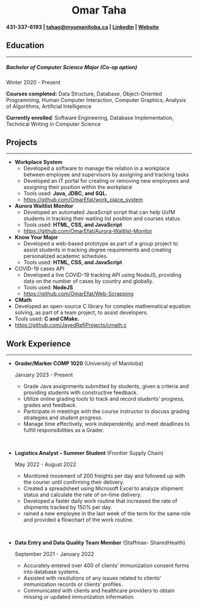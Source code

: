 <h1 style="text-align: center;">Omar Taha</h1>

#### 431-337-6193 | tahao@myumanitoba.ca | [Linkedin](https://www.linkedin.com/in/omar-effat/) | [Website](https://omarefat.github.io/MyWebsite/)

## Education
--- 
##### Bachelor of Computer Science Major (Co-op option)
Winter 2020 - Present

**Courses completed:** Data Structure, Database, Object-Oriented Programming, Human Computer Interaction, Computer Graphics, Analysis of Algorithms, Artificial Intelligence

**Currently enrolled**: Software Engineering, Database Implementation, Technical Writing in Computer Science

## Projects
---
* **Workplace System** 
  * Developed a software to manage the relation in a workplace between employee and supervisors by assigning and tracking tasks
  * Developed an IT portal for creating or removing new employees and assigning their position within the workplace
  *  Tools used: **Java, JDBC, and SQL.**
  * https://github.com/OmarEfat/work_place_system
*  **Aurora Waitlist Monitor** 
   * Developed an automated JavaScript script that can help UofM students in tracking their waiting list position and courses status.
   * Tools used: **HTML, CSS, and JavaScript** 
   * https://github.com/OmarEfat/Aurora-Waitlist-Monitor
* **Know Your Major** 
  * Developed a web-based prototype as part of a group project to assist students in tracking degree requirements and creating personalized academic schedules.
  * Tools used: **HTML, CSS, and JavaScript**
* COVID-19 cases API
  * Developed a live COVID-19 tracking API using NodeJS, providing data on the number of cases by country and globally.
  * Tools used: **NodeJS**
  * https://github.com/OmarEfat/Web-Scrapping
* **CMath**
 *  Developed an open-source C library for complex mathematical equation solving, as part of a team project, to assist developers.
 *  Tools used: **C and CMake.**
 *  https://github.com/JayedRafiProjects/cmath.c


## Work Experience
---
* **Grader/Marker COMP 1020**  (University of Manitoba)

   January 2023 - Present
  - Grade Java assignments submitted by students, given a criteria and providing students with constructive feedback.
  - Utilize online grading tools to track and record students’ progress, grades and feedback.
  - Participate in meetings with the course instructor to discuss grading strategies and student progress.
  - Manage time effectively, work independently, and meet deadlines to fulfill responsibilities as a Grader.

&nbsp;

* **Logistics Analyst – Summer Student**  (Frontier Supply Chain)

   May 2022 - August 2022
  - Monitored movement of 200 freights per day and followed up with the courier until confirming their delivery.
  - Created a spreadsheet using Microsoft Excel to analyze shipment status and calculate the rate of on-time delivery.
  - Developed a faster daily work routine that increased the rate of shipments tracked by 150% per day.
  - rained a new employee in the last week of the term for the same role and provided a flowchart of the work routine.


  &nbsp;

* **Data Entry and Data Quality Team Member**  (Staffmax- SharedHealth)

   September 2021 - January 2022
  - Accurately entered over 400 of clients’ immunization consent forms into database systems.
  - Assisted with resolutions of any issues related to clients’ immunization records or clients’ profiles.
  - Communicated with clients and healthcare providers to obtain missing or updated immunization information.
